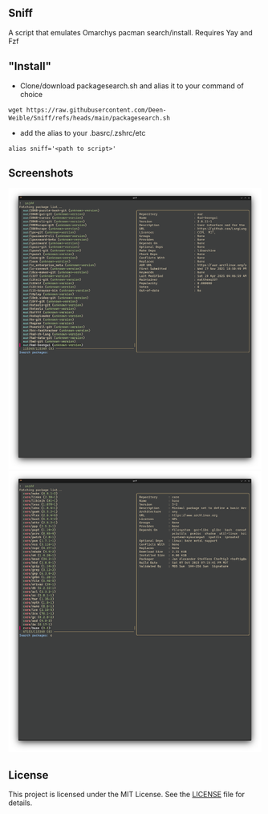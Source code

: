 ## Sniff 

A script that emulates Omarchys pacman search/install.
Requires Yay and Fzf

## "Install"

- Clone/download packagesearch.sh and alias it to your command of choice
```
wget https://raw.githubusercontent.com/Deen-Weible/Sniff/refs/heads/main/packagesearch.sh
```
- add the alias to your .basrc/.zshrc/etc
```
alias sniff='<path to script>'
```

## Screenshots

 ![Feature 1](Media/aur.png) 
![Feature 2](Media/core.png)

## License

This project is licensed under the MIT License. See the [LICENSE](LICENSE) file for details.
